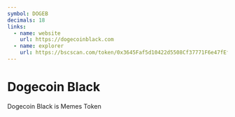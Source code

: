 ```yaml
---
symbol: DOGEB
decimals: 18
links:
  - name: website
    url: https://dogecoinblack.com
  - name: explorer
    url: https://bscscan.com/token/0x3645Faf5d10422d5508Cf37771F6e47fEfA4c6A3
---
```


# Dogecoin Black

Dogecoin Black is Memes Token
